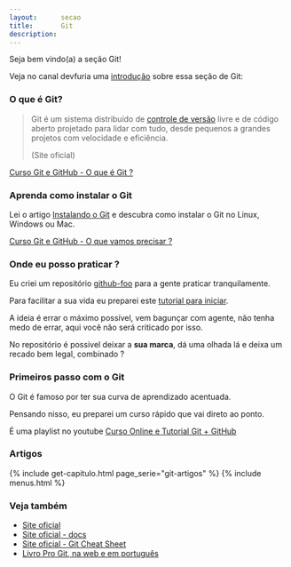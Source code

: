 ```yaml
---
layout:      secao
title:       Git
description:
---
```


Seja bem vindo(a) a seção Git!

Veja no canal devfuria uma [introdução](https://youtu.be/3WBYWHPVyyQ) sobre essa seção de Git:



### O que é Git?

> Git é um sistema distribuído de [controle de versão](http://pt.wikipedia.org/wiki/Sistema_de_controle_de_vers%C3%A3o)
> livre e de código aberto projetado para lidar com tudo, desde pequenos a grandes projetos com velocidade e eficiência.
>
> (Site oficial)

[Curso Git e GitHub - O que é Git ?](https://youtu.be/JqZmZUkWq9I)



### Aprenda como instalar o Git

Lei o artigo [Instalando o Git](instalando-git/) e descubra como instalar o Git no Linux, Windows ou Mac.

[Curso Git e GitHub - O que vamos precisar ?](https://youtu.be/2WqjewT2HRM)



### Onde eu posso praticar ?

Eu criei um repositório [github-foo](https://github.com/flaviomicheletti/github-foo) para a gente praticar tranquilamente.

Para facilitar a sua vida eu preparei este [tutorial para iniciar](tutorial-para-iniciar-com-o-git-e-o-github).

A ideia é errar o máximo possível, vem bagunçar com agente, não tenha medo de errar, aqui você não será criticado por isso.

No repositório é possivel deixar a __sua marca__, dá uma olhada lá e deixa um recado bem legal, combinado ?


### Primeiros passo com o Git

O Git é famoso por ter sua curva de aprendizado acentuada.

Pensando nisso, eu preparei um curso rápido que vai direto ao ponto.

É uma playlist no youtube [Curso Online e Tutorial  Git + GitHub](https://www.youtube.com/playlist?list=PL4-j1jp_g6DtsqYy9eSe2Lrt6qSI2Ow8C)

<!--
Nós começamos com um exemplo de [caso de uso](https://youtu.be/eFnbKWBBGp8).

[A importância do Git na sua carreira !](https://youtu.be/OukoT1NJxkw)

[Curso Git e GitHub - Uma palavra sobre "sistemas distribuidos"](https://youtu.be/RdXg4pvhJY8)

[Curso Git e GitHub - Como criar uma conta ?](https://youtu.be/cPakoyF5HDU)
-->


### Artigos

{% include get-capitulo.html page_serie="git-artigos" %}
{% include menus.html %}



### Veja também

- [Site oficial](http://git-scm.com/)
- [Site oficial - docs](http://git-scm.com/docs)
- [Site oficial - Git Cheat Sheet](https://training.github.com/kit/downloads/github-git-cheat-sheet.pdf)
- [Livro Pro Git, na web e em português](http://git-scm.com/book/pt-br/)
